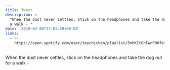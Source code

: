 ```yaml
---
title: Tweet
description: >-
  "When the dust never settles, stick on the headphones and take the dog out for
  a walk - "
date: '2019-03-06T17:03:59+00:00'
links:
  - >-
    https://open.spotify.com/user/toychicken/playlist/5nhKItOhFwnPO6fefs0aRh?si=iLa_yK0jT8S4XBdxnYLGgw
---
```

When the dust never settles, stick on the headphones and take the dog out for a walk - 
